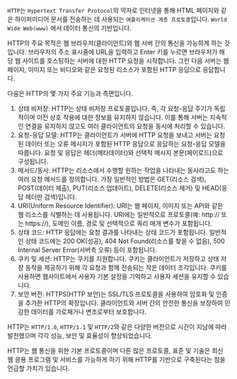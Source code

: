 
`HTTP`는 `Hypertext Transfer Protocol`의 약자로 인터넷을 통해 HTML 페이지와 같은 하이퍼미디어 문서를 전송하는 데 사용되는 `애플리케이션 계층 프로토콜`입니다. `World Wide Web(www)` 에서 데이터 통신의 기반입니다.

HTTP의 주요 목적은 웹 브라우저(클라이언트)와 웹 서버 간의 통신을 가능하게 하는 것입니다. 브라우저의 주소 표시줄에 URL을 입력하고 Enter 키를 누르면 브라우저가 해당 웹 사이트를 호스팅하는 서버에 대한 HTTP 요청을 시작합니다. 그런 다음 서버는 웹 페이지, 이미지 또는 비디오와 같은 요청된 리소스가 포함된 HTTP 응답으로 응답합니다.

다음은 HTTP의 몇 가지 주요 기능과 측면입니다.

1. 상태 비저장: HTTP는 상태 비저장 프로토콜입니다. 즉, 각 요청-응답 주기가 독립적이며 이전 상호 작용에 대한 정보를 유지하지 않습니다. 이를 통해 서버는 지속적인 연결을 유지하지 않고도 여러 클라이언트의 요청을 동시에 처리할 수 있습니다.
2. 요청-응답 모델: HTTP는 클라이언트가 서버에 HTTP 요청을 보내고 서버는 요청된 데이터 또는 오류 메시지가 포함된 HTTP 응답으로 응답하는 요청-응답 모델을 따릅니다. 요청 및 응답은 헤더(메타데이터)와 선택적 메시지 본문(페이로드)으로 구성됩니다.
3. 메서드/동사: HTTP는 리소스에서 수행할 원하는 작업을 나타내는 동사라고도 하는 여러 요청 메서드를 정의합니다. 가장 일반적인 방법은 GET(리소스 검색), POST(데이터 제출), PUT(리소스 업데이트), DELETE(리소스 제거) 및 HEAD(응답 헤더만 검색)입니다.
4. URI(Uniform Resource Identifier): URI는 웹 페이지, 이미지 또는 API와 같은 웹 리소스를 식별하는 데 사용됩니다. URI에는 일반적으로 프로토콜(예: http:// 또는 https://), 도메인 이름, 경로 및 선택적으로 쿼리 매개 변수가 포함됩니다.
5. 상태 코드: HTTP 응답에는 요청 결과를 나타내는 상태 코드가 포함됩니다. 일반적인 상태 코드에는 200 OK(성공), 404 Not Found(리소스를 찾을 수 없음), 500 Internal Server Error(서버측 오류) 등이 포함됩니다.
6. 쿠키 및 세션: HTTP는 쿠키를 지원합니다. 쿠키는 클라이언트가 저장하고 상태 저장 동작을 제공하기 위해 각 요청과 함께 전송되는 작은 데이터 조각입니다. 쿠키를 사용하면 웹사이트에서 사용자 기본 설정을 기억하고 사용자 세션을 유지할 수 있습니다.
7. 보안 버전: HTTPS(HTTP 보안)는 SSL/TLS 프로토콜을 사용하여 암호화 및 인증을 추가한 HTTP의 확장입니다. 클라이언트와 서버 간의 안전한 통신을 보장하여 민감한 데이터를 가로채거나 변조로부터 보호합니다.

HTTP는 `HTTP/1.0`, `HTTP/1.1` 및 `HTTP/2`와 같은 다양한 버전으로 시간이 지남에 따라 발전했으며 각각 성능, 보안 및 효율성이 향상되었습니다.

HTTP는 웹 통신을 위한 기본 프로토콜이며 다른 많은 프로토콜, 표준 및 기술은 최신 웹 응용 프로그램 및 서비스를 가능하게 하기 위해 HTTP를 기반으로 구축된다는 점을 언급할 가치가 있습니다.